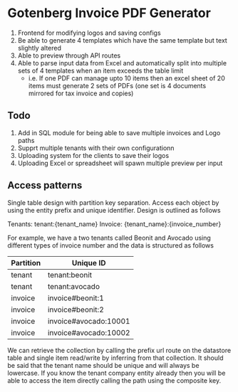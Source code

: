 # Gotenberg Invoice PDF Generator

1. Frontend for modifying logos and saving configs
2. Be able to generate 4 templates which have the same template but text slightly altered
3. Able to preview through API routes
4. Able to parse input data from Excel and automatically split into multiple sets of 4 templates when an item exceeds the table limit
    - i.e. If one PDF can manage upto 10 items then an excel sheet of 20 items must generate 2 sets of PDFs (one set is 4 documents mirrored for tax invoice and copies)

## Todo

1. Add in SQL module for being able to save multiple invoices and Logo paths
2. Supprt multiple tenants with their own configurationn
3. Uploading system for the clients to save their logos
4. Uploading Excel or spreadsheet will spawn multiple preview per input

## Access patterns

Single table design with partition key separation. Access each object by using the entity prefix and unique identifier. Design is outlined as follows

Tenants: tenant:{tenant\_name}
Invoice: {tenant\_name}:{invoice\_number}

For example, we have a two tenants called Beonit and Avocado using different types of invoice number and the data is structured as follows

| Partition | Unique ID |
| --------- | --------- |
| tenant     | tenant:beonit |
| tenant     | tenant:avocado |
| invoice    | invoice#beonit:1 |
| invoice    | invoice#beonit:2 |
| invoice    | invoice#avocado:10001 |
| invoice    | invoice#avocado:10002 |

We can retrieve the collection by calling the prefix url route on the datastore table and single item read/write by inferring from that collection. It should be said that the tenant name should be unique and will always be lowercase. If you know the tenant company entity already then you will be able to access the item directly calling the path using the composite key.
